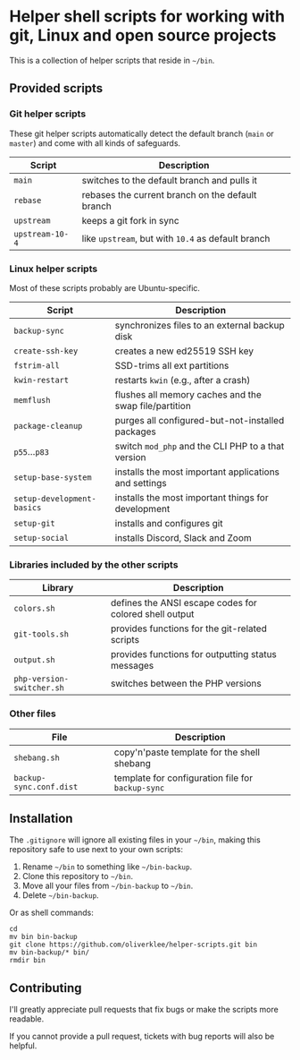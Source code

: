 # Helper shell scripts for working with git, Linux and open source projects

This is a collection of helper scripts that reside in `~/bin`.

## Provided scripts

### Git helper scripts

These git helper scripts automatically detect the default branch (`main` or `master`)
and come with all kinds of safeguards.

| Script            | Description                                        |
|-------------------|----------------------------------------------------|
| `main`            | switches to the default branch and pulls it        |
| `rebase`          | rebases the current branch on the default branch   |
| `upstream`        | keeps a git fork in sync                           |
| `upstream-10-4`   | like `upstream`, but with `10.4` as default branch |

### Linux helper scripts

Most of these scripts probably are Ubuntu-specific.

| Script                     | Description                                           |
|----------------------------|-------------------------------------------------------|
| `backup-sync`              | synchronizes files to an external backup disk         |
| `create-ssh-key`           | creates a new ed25519 SSH key                         |
| `fstrim-all`               | SSD-trims all ext partitions                          |
| `kwin-restart`             | restarts `kwin` (e.g., after a crash)                 |
| `memflush`                 | flushes all memory caches and the swap file/partition |
| `package-cleanup`          | purges all configured-but-not-installed packages      |
| `p55`…`p83`                | switch `mod_php` and the CLI PHP to a that version    |
| `setup-base-system`        | installs the most important applications and settings |
| `setup-development-basics` | installs the most important things for development    |
| `setup-git`                | installs and configures git                           |
| `setup-social`             | installs Discord, Slack and Zoom                      |

### Libraries included by the other scripts

| Library                   | Description                                            |
|---------------------------|--------------------------------------------------------|
| `colors.sh`               | defines the ANSI escape codes for colored shell output | 
| `git-tools.sh`            | provides functions for the git-related scripts         |
| `output.sh`               | provides functions for outputting status messages      |
| `php-version-switcher.sh` | switches between the PHP versions                      |

### Other files

| File                    | Description                                           |
|-------------------------|-------------------------------------------------------|
| `shebang.sh`            | copy'n'paste template for the shell shebang           |
| `backup-sync.conf.dist` | template for configuration file for `backup-sync`     |

## Installation

The `.gitignore` will ignore all existing files in your `~/bin`, making this
repository safe to use next to your own scripts:

1. Rename `~/bin` to something like `~/bin-backup`.
2. Clone this repository to `~/bin`.
3. Move all your files from `~/bin-backup` to `~/bin`.
4. Delete `~/bin-backup`.

Or as shell commands:

```shell
cd
mv bin bin-backup
git clone https://github.com/oliverklee/helper-scripts.git bin
mv bin-backup/* bin/
rmdir bin
```

## Contributing

I'll greatly appreciate pull requests that fix bugs or make the scripts more
readable.

If you cannot provide a pull request, tickets with bug reports will also be helpful.
